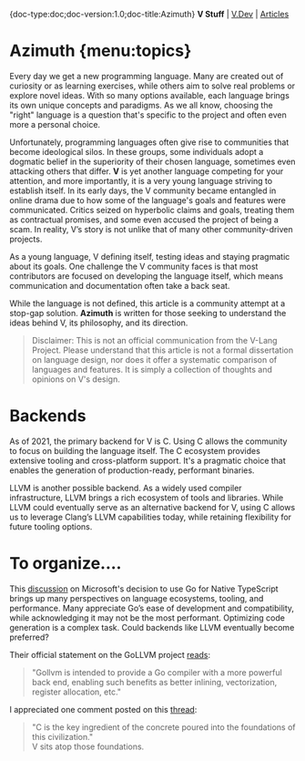 {doc-type:doc;doc-version:1.0;doc-title:Azimuth}
**V Stuff** | [V.Dev](/index.html) | [Articles](./index.md)<BR>
# Azimuth  {menu:topics}

Every day we get a new programming language.  Many are created out of curiosity or as learning exercises, while others aim to solve real problems or explore novel ideas. With so many options available, each language brings its own unique concepts and paradigms. As we all know, choosing the "right" language is a question that's specific to the project and often even more a personal choice.

Unfortunately, programming languages often give rise to communities that become ideological silos. In these groups, some individuals adopt a dogmatic belief in the superiority of their chosen language, sometimes even attacking others that differ. **V** is yet another language competing for your attention, and more importantly, it is a very young language striving to establish itself. In its early days, the V community became entangled in online drama due to how some of the language's goals and features were communicated. Critics seized on hyperbolic claims and goals, treating them as contractual promises, and some even accused the project of being a scam. In reality, V’s story is not unlike that of many other community-driven projects.

As a young language, V defining itself, testing ideas and staying pragmatic about its goals. One challenge the V community faces is that most contributors are focused on developing the language itself, which means communication and documentation often take a back seat.

While the language is not defined, this article is a community attempt at a stop-gap solution. **Azimuth** is written for those seeking to understand the ideas behind V, its philosophy, and its direction.

> Disclaimer: This is not an official communication from the V-Lang Project. Please understand that this article is not a formal dissertation on language design, nor does it offer a systematic comparison of languages and features. It is simply a collection of thoughts and opinions on V's design.

# Backends

As of 2021, the primary backend for V is C. Using C allows the community to focus on building the language itself. The C ecosystem provides extensive tooling and cross-platform support. It's a pragmatic choice that enables the generation of production-ready, performant binaries.

LLVM is another possible backend. As a widely used compiler infrastructure, LLVM brings a rich ecosystem of tools and libraries. While LLVM could eventually serve as an alternative backend for V, using C allows us to leverage Clang’s LLVM capabilities today, while retaining flexibility for future tooling options.

# To organize....

This [discussion](https://github.com/microsoft/typescript-go/discussions/411) on Microsoft's decision to use Go for Native TypeScript brings up many perspectives on language ecosystems, tooling, and performance. Many appreciate Go’s ease of development and compatibility, while acknowledging it may not be the most performant. Optimizing code generation is a complex task. Could backends like LLVM eventually become preferred?

Their official statement on the GoLLVM project [reads](https://go.googlesource.com/gollvm):  
> "Gollvm is intended to provide a Go compiler with a more powerful back end, enabling such benefits as better inlining, vectorization, register allocation, etc."

I appreciated one comment posted on this [thread](https://github.com/vlang/v/discussions/7849):  
> "C is the key ingredient of the concrete poured into the foundations of this civilization."  
V sits atop those foundations.




